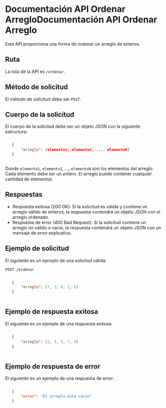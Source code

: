 Documentación API Ordenar ArregloDocumentación API Ordenar Arreglo
=================================

Esta API proporciona una forma de ordenar un arreglo de enteros.

Ruta
----

La ruta de la API es `/ordenar`.

Método de solicitud
-------------------

El método de solicitud debe ser `POST`.

Cuerpo de la solicitud
----------------------

El cuerpo de la solicitud debe ser un objeto JSON con la siguiente estructura:

 ```json

    {
        "arreglo": [elemento1, elemento2, ..., elementoN]
    }
    
```

Donde `elemento1`, `elemento2`, ..., `elementoN` son los elementos del arreglo. Cada elemento debe ser un entero. El arreglo puede contener cualquier cantidad de elementos.

Respuestas
----------

- Respuesta exitosa (200 OK): Si la solicitud es válida y contiene un arreglo válido de enteros, la respuesta contendrá un objeto JSON con el arreglo ordenado.
- Respuesta de error (400 Bad Request): Si la solicitud contiene un arreglo no válido o vacío, la respuesta contendrá un objeto JSON con un mensaje de error explicativo.

Ejemplo de solicitud
--------------------

El siguiente es un ejemplo de una solicitud válida:

```text
POST /ordenar
```
 ```json

    {
        "arreglo": [7, 3, 9, 1, 5]
    }
    
```

Ejemplo de respuesta exitosa
----------------------------

El siguiente es un ejemplo de una respuesta exitosa:

 ```json

    {
        "arreglo": [1, 3, 5, 7, 9]
    }
    
```

Ejemplo de respuesta de error
-----------------------------

El siguiente es un ejemplo de una respuesta de error:

 ```json

    {
        "error": "El arreglo está vacío"
    }
    
```